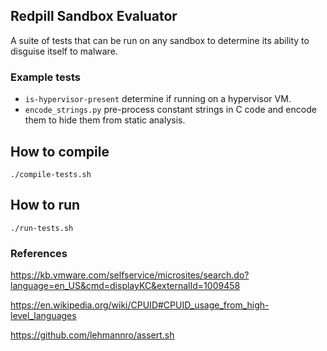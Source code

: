 ## Redpill Sandbox Evaluator
A suite of tests that can be run on any sandbox to determine its ability to disguise itself to malware.

### Example tests
- `is-hypervisor-present` determine if running on a hypervisor VM.
- `encode_strings.py` pre-process constant strings in C code and encode them to hide them from static analysis.

## How to compile

`./compile-tests.sh`

## How to run

`./run-tests.sh`

### References

https://kb.vmware.com/selfservice/microsites/search.do?language=en_US&cmd=displayKC&externalId=1009458

https://en.wikipedia.org/wiki/CPUID#CPUID_usage_from_high-level_languages

https://github.com/lehmannro/assert.sh
